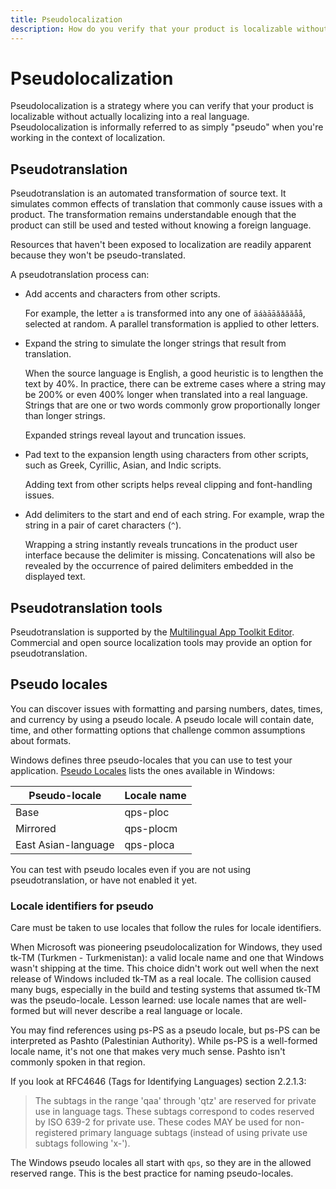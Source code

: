 ```yaml
---
title: Pseudolocalization
description: How do you verify that your product is localizable without actually localizing into a real language? By faking it with pseudo-localization.
---
```


# Pseudolocalization

Pseudolocalization is a strategy where you can verify that your product is localizable without actually localizing into a real language.
Pseudolocalization is informally referred to as simply "pseudo" when you're working in the context of localization.

## Pseudotranslation

Pseudotranslation is an automated transformation of source text.
It simulates common effects of translation that commonly cause issues with a product.
The transformation remains understandable enough that the product can still be used and tested without knowing a foreign language.

Resources that haven't been exposed to localization are readily apparent because they won't be pseudo-translated.

A pseudotranslation process can:

- Add accents and characters from other scripts.

  For example, the letter `a` is transformed into any one of `äáàāāǎǎăăåå`, selected at random.
  A parallel transformation is applied to other letters.

- Expand the string to simulate the longer strings that result from translation.

  When the source language is English, a good heuristic is to lengthen the text by 40%.
  In practice, there can be extreme cases where a string may be 200% or even 400% longer when translated into a real language.
  Strings that are one or two words commonly grow proportionally longer than longer strings.

  Expanded strings reveal layout and truncation issues.

- Pad text to the expansion length using characters from other scripts, such as Greek, Cyrillic, Asian, and Indic scripts.

  Adding text from other scripts helps reveal clipping and font-handling issues.

- Add delimiters to the start and end of each string.
  For example, wrap the string in a pair of caret characters (`^`).

  Wrapping a string instantly reveals truncations in the product user interface because the delimiter is missing.
  Concatenations will also be revealed by the occurrence of paired delimiters embedded in the displayed text.

## Pseudotranslation tools

Pseudotranslation is supported by the [Multilingual App Toolkit Editor](https://developer.microsoft.com/en-us/windows/downloads/multilingual-app-toolkit/).
Commercial and open source localization tools may provide an option for pseudotranslation.

## Pseudo locales

You can discover issues with formatting and parsing numbers, dates, times, and currency by using a pseudo locale.
A pseudo locale will contain date, time, and other formatting options that challenge common assumptions about formats.

Windows defines three pseudo-locales that you can use to test your application.
[Pseudo Locales](/windows/win32/intl/pseudo-locales) lists the ones available in Windows:

| Pseudo-locale | Locale name |
| --- | --- |
| Base                | qps-ploc  |
| Mirrored            | qps-plocm |
| East Asian-language | qps-ploca |

You can test with pseudo locales even if you are not using pseudotranslation, or have not enabled it yet.  
<!-- Does CLDR include pseudo locales? -->

### Locale identifiers for pseudo

Care must be taken to use locales that follow the rules for locale identifiers.

When Microsoft was pioneering pseudolocalization for Windows, they used tk-TM (Turkmen - Turkmenistan):
a valid locale name and one that Windows wasn't shipping at the time.
This choice didn't work out well when the next release of Windows included tk-TM as a real locale.
The collision caused many bugs, especially in the build and testing systems that assumed tk-TM was the pseudo-locale.
Lesson learned: use locale names that are well-formed but will never describe a real language or locale.

You may find references using ps-PS as a pseudo locale, but ps-PS can be interpreted as Pashto (Palestinian Authority).
While ps-PS is a well-formed locale name, it's not one that makes very much sense.
Pashto isn't commonly spoken in that region.

<!--
This story is told in "One of my colleagues is the "Pseudo Man" (a rich source of puns in conversation!)"
on Michael Kaplan's MSDN blog, which was unfortunately lost when MSDN blogs were decommissioned.

The text of Michael's blogs are available (without images) at
http://archives.miloush.net/michkap/archive/2011/04/11/10152035.html
 -->

If you look at RFC4646 (Tags for Identifying Languages) section 2.2.1.3:

> The subtags in the range 'qaa' through 'qtz' are reserved for private use in language tags.
> These subtags correspond to codes reserved by ISO 639-2 for private use.
> These codes MAY be used for non-registered primary language subtags (instead of using private use subtags following 'x-').

The Windows pseudo locales all start with `qps`, so they are in the allowed reserved range.
This is the best practice for naming pseudo-locales.

